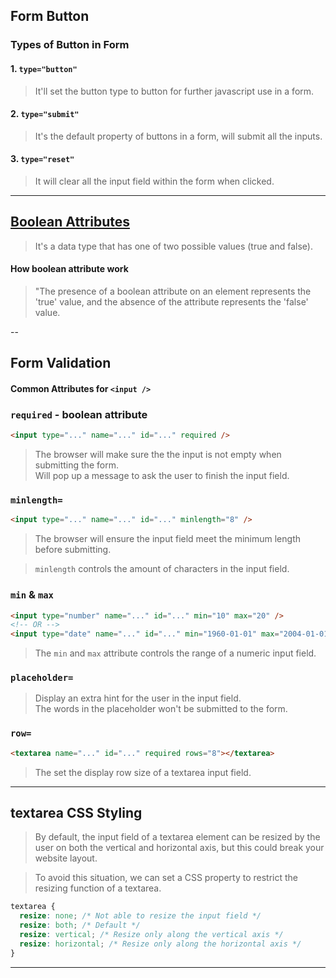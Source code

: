 ## Form Button
### Types of Button in Form
#### 1. `type="button"`
> It'll set the button type to button for further javascript use in a form.

#### 2. `type="submit"`
> It's the default property of buttons in a form, will submit all the inputs.

#### 3. `type="reset"`
> It will clear all the input field within the form when clicked.

---

## [Boolean Attributes](https://meiert.com/en/blog/boolean-attributes-of-html/#:~:text=A%20Boolean%20attribute%20is%20an,represents%20the%20%E2%80%9Cfalse%E2%80%9D%20value.)
> It's a data type that has one of two possible values (true and false).
#### How boolean attribute work
> "The presence of a boolean attribute on an element represents the 'true' value, and the absence of the attribute represents the 'false' value.

--

## Form Validation
#### Common Attributes for `<input />`
### `required` - boolean attribute
```html
<input type="..." name="..." id="..." required />
```
> The browser will make sure the the input is not empty when submitting the form. <br/>
> Will pop up a message to ask the user to finish the input field.

### `minlength=`
```html
<input type="..." name="..." id="..." minlength="8" />
```
> The browser will ensure the input field meet the minimum length before submitting.

> `minlength` controls the amount of characters in the input field.

### `min` & `max`
```html
<input type="number" name="..." id="..." min="10" max="20" />
<!-- OR -->
<input type="date" name="..." id="..." min="1960-01-01" max="2004-01-01" />
```
> The `min` and `max` attribute controls the range of a numeric input field.

### `placeholder=`
> Display an extra hint for the user in the input field. <br/>
> The words in the placeholder won't be submitted to the form.

### `row=`
```html
<textarea name="..." id="..." required rows="8"></textarea>
```
> The set the display row size of a textarea input field.

---

## textarea CSS Styling
> By default, the input field of a textarea element can be resized by the user on both the vertical and horizontal axis, but this could break your website layout.

> To avoid this situation, we can set a CSS property to restrict the resizing function of a textarea.
```css
textarea {
  resize: none; /* Not able to resize the input field */
  resize: both; /* Default */
  resize: vertical; /* Resize only along the vertical axis */
  resize: horizontal; /* Resize only along the horizontal axis */  
}
```

---

